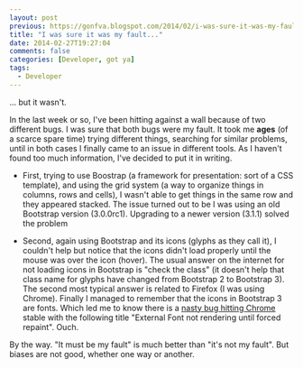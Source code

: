 ```yaml
---
layout: post
previous: https://gonfva.blogspot.com/2014/02/i-was-sure-it-was-my-fault.html
title: "I was sure it was my fault..."
date: 2014-02-27T19:27:04
comments: false
categories: [Developer, got ya]
tags:
  - Developer
---
```


... but it wasn't.


In the last week or so, I've been hitting against a wall because of two different bugs. I was sure that both bugs were my fault. It took me  **ages** (of a scarce spare time) trying different things, searching for similar problems, until in both cases I finally came to an issue in different tools. As I haven't found too much information, I've decided to put it in writing.



+ First, trying to use Boostrap (a framework for presentation: sort of a CSS template), and using the grid system (a way to organize things in columns, rows and cells), I wasn't able to get things in the same row and they appeared stacked. The issue turned out to be I was using an old Bootstrap version (3.0.0rc1). Upgrading to a newer version (3.1.1) solved the problem

+ Second, again using Bootstrap and its icons (glyphs as they call it), I couldn't help but notice that the icons didn't load properly until the mouse was over the icon (hover). The usual answer on the internet for not loading icons in Bootstrap is "check the class" (it doesn't help that class name for glyphs have changed from Bootstrap 2 to Bootstrap 3). The second most typical answer is related to Firefox (I was using Chrome). Finally I managed to remember that the icons in Bootstrap 3 are fonts. Which led me to know there is a [nasty bug hitting Chrome](https://code.google.com/p/chromium/issues/detail?id=336476) stable with the following title "External Font not rendering until forced repaint". Ouch.


By the way. "It must be my fault" is much better than "it's not my fault". But biases are not good, whether one way or another.
